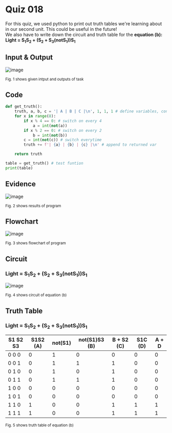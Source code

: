 # Quiz 018
For this quiz, we used python to print out truth tables we're learning about in our second unit. This could be useful in the future! <br>
We also have to write down the circuit and truth table for the **equation (b): Light = S<sub>1</sub>S<sub>2</sub> + (S<sub>2</sub> + S<sub>3</sub>(notS<sub>1</sub>))S<sub>1</sub>**

## Input & Output
![image](https://github.com/Amine-Itani/Unit-1/assets/123438294/6609673b-5fc3-47ae-8556-500e09c6478b)

<sub>Fig. 1 shows given intput and outputs of task
## Code

```py
def get_truth():
    truth, a, b, c = '| A | B | C |\n', 1, 1, 1 # define variables, consolidated to one line, starts at 1 for indexing
    for x in range(8):
        if x % 4 == 0: # switch on every 4
            a = int(not(a))
        if x % 2 == 0: # switch on every 2
            b = int(not(b)) 
        c = int(not(c)) # switch everytime
        truth += f'| {a} | {b} | {c} |\n' # append to returned var

    return truth

table = get_truth() # test funtion
print(table)


```

## Evidence
![image](https://github.com/Amine-Itani/Unit-1/assets/123438294/d1f94541-181c-475e-a185-b5aaa7ec5022)

<sub>Fig. 2 shows results of program

## Flowchart
![image](https://github.com/Amine-Itani/Unit-1/assets/123438294/c7f19b2a-af93-4823-ab22-b3d5a9e3a777)

<sub>Fig. 3 shows flowchart of program

## Circuit
### Light = S<sub>1</sub>S<sub>2</sub> + (S<sub>2</sub> + S<sub>3</sub>(notS<sub>1</sub>))S<sub>1</sub>

![image](https://github.com/Amine-Itani/Unit-1/assets/123438294/b0d52543-bdda-450c-85ba-d1d6fbf5d8c6)

<sub>Fig. 4 shows circuit of equation (b)

## Truth Table
### Light = S<sub>1</sub>S<sub>2</sub> + (S<sub>2</sub> + S<sub>3</sub>(notS<sub>1</sub>))S<sub>1</sub>

| S1 S2 S3 | S1S2 (A) | not(S1) | not(S1)S3 (B) | B + S2 (C) | S1C (D) | A + D |
|----------|----------|---------|---------------|------------|---------|-------|
|  0  0  0 |     0    |    1    |       0       |      0     |    0    |   0   |
|  0  0  1 |     0    |    1    |       1       |      1     |    0    |   0   |
|  0  1  0 |     0    |    1    |       0       |      1     |    0    |   0   |
|  0  1  1 |     0    |    1    |       1       |      1     |    0    |   0   |
|  1  0  0 |     0    |    0    |       0       |      0     |    0    |   0   |
|  1  0  1 |     0    |    0    |       0       |      0     |    0    |   0   |
|  1  1  0 |     1    |    0    |       0       |      1     |    1    |   1   |
|  1  1  1 |     1    |    0    |       0       |      1     |    1    |   1   |

<sub>Fig. 5 shows truth table of equation (b)
